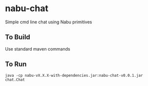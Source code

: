 # nabu-chat

Simple cmd line chat using Nabu primitives

## To Build

Use standard maven commands

## To Run

```
java -cp nabu-vX.X.X-with-dependencies.jar:nabu-chat-v0.0.1.jar  chat.Chat
```

